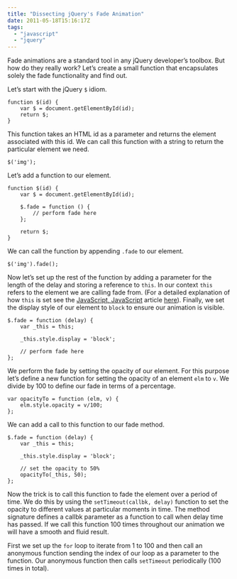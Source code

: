 ```yaml
---
title: "Dissecting jQuery's Fade Animation"
date: 2011-05-18T15:16:17Z
tags:
  - "javascript"
  - "jquery"
---
```


Fade animations are a standard tool in any jQuery developer’s toolbox. But how do they really work? Let’s create a small function that encapsulates solely the fade functionality and find out.

Let’s start with the jQuery `$` idiom.

    function $(id) {
        var $ = document.getElementById(id);
        return $;
    }

This function takes an HTML id as a parameter and returns the element associated with this id. We can call this function with a string to return the particular element we need.

    $('img');

Let’s add a function to our element.

    function $(id) {
        var $ = document.getElementById(id);
    
        $.fade = function () {
            // perform fade here
        };
    
        return $;
    }

We can call the function by appending `.fade` to our element.

    $('img').fade();

Now let’s set up the rest of the function by adding a parameter for the length of the delay and storing a reference to `this`. In our context `this` refers to the element we are calling fade from. (For a detailed explanation of how `this` is set see the [JavaScript, JavaScript][1] article [here][2]). Finally, we set the display style of our element to `block` to ensure our animation is visible.

 [1]: http://javascriptweblog.wordpress.com
 [2]: http://javascriptweblog.wordpress.com/.../understanding-javascripts-this/

    $.fade = function (delay) {
        var _this = this;
    
        _this.style.display = 'block';
    
        // perform fade here
    };

We perform the fade by setting the opacity of our element. For this purpose let’s define a new function for setting the opacity of an element `elm` to `v`. We divide by 100 to define our fade in terms of a percentage.

    var opacityTo = function (elm, v) {
        elm.style.opacity = v/100;
    };

We can add a call to this function to our fade method.

    $.fade = function (delay) {
        var _this = this;
    
        _this.style.display = 'block';
    
        // set the opacity to 50%
        opacityTo(_this, 50);
    };

Now the trick is to call this function to fade the element over a period of time. We do this by using the `setTimeout(callbk, delay)` function to set the opacity to different values at particular moments in time. The method signature defines a callbk parameter as a function to call when delay time has passed. If we call this function 100 times throughout our animation we will have a smooth and fluid result.

First we set up the `for` loop to iterate from 1 to 100 and then call an anonymous function sending the index of our loop as a parameter to the function. Our anonymous function then calls `setTimeout` periodically (100 times in total).

